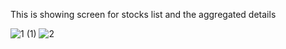 This is showing screen for stocks list and the aggregated details

![1 (1)](https://github.com/vaibhav269/stocksScreen/assets/32865508/f993d21f-9010-4063-bee0-3b8ad763e56a)
![2](https://github.com/vaibhav269/stocksScreen/assets/32865508/3a65f9d6-2ffe-4339-bcf8-2cfde19b047c)
